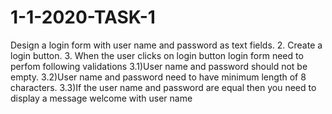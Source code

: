 # 1-1-2020-TASK-1
Design a login form with user name and password as text fields. 2. Create a login button. 3. When the user clicks on login button login form need to perfom following validations 3.1)User name and password should not be empty. 3.2)User name and password need to have minimum length of 8 characters. 3.3)If the user name and password are equal then you need to display a message welcome with user name
